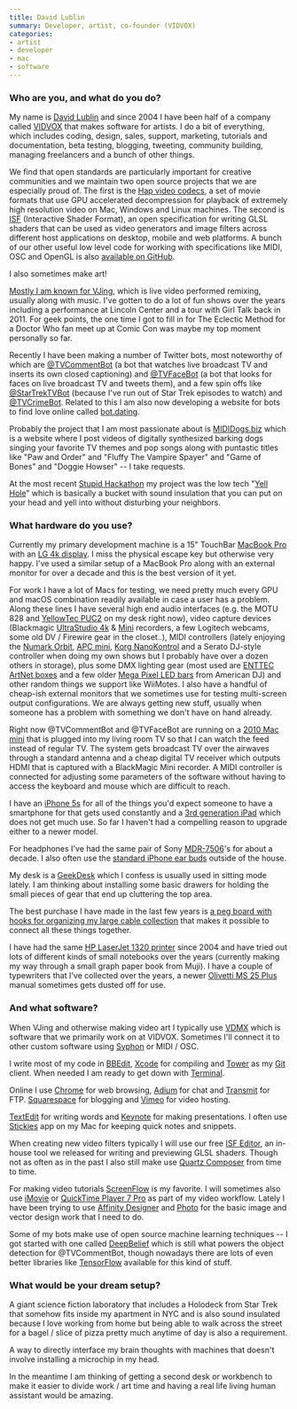 ```yaml
---
title: David Lublin
summary: Developer, artist, co-founder (VIDVOX)
categories:
- artist
- developer
- mac
- software
---
```


### Who are you, and what do you do?

My name is [David Lublin](http://www.davidlubl.in/ "David's website.") and since 2004 I have been half of a company called [VIDVOX](http://vidvox.net/ "David's software company.") that makes software for artists. I do a bit of everything, which includes coding, design, sales, support, marketing, tutorials and documentation, beta testing, blogging, tweeting, community building, managing freelancers and a bunch of other things.

We find that open standards are particularly important for creative communities and we maintain two open source projects that we are especially proud of. The first is the [Hap video codecs][hap], a set of movie formats that use GPU accelerated decompression for playback of extremely high resolution video on Mac, Windows and Linux machines. The second is [ISF](https://www.interactiveshaderformat.com/ "A shader format.") (Interactive Shader Format), an open specification for writing GLSL shaders that can be used as video generators and image filters across different host applications on desktop, mobile and web platforms. A bunch of our other useful low level code for working with specifications like MIDI, OSC and OpenGL is also [available on GitHub](https://github.com/mrRay/vvopensource "A collection of open source code from VIDVOX.").

I also sometimes make art!

[Mostly I am known for VJing](http://www.davidlubl.in/projects/#/visual-performances/ "David's video performances."), which is live video performed remixing, usually along with music. I've gotten to do a lot of fun shows over the years including a performance at Lincoln Center and a tour with Girl Talk back in 2011. For geek points, the one time I got to fill in for The Eclectic Method for a Doctor Who fan meet up at Comic Con was maybe my top moment personally so far.

Recently I have been making a number of Twitter bots, most noteworthy of which are [@TVCommentBot](https://twitter.com/TVCommentBot "David's TV comment Twitter bot.") (a bot that watches live broadcast TV and inserts its own closed captioning) and [@TVFaceBot](https://twitter.com/TVFaceBot "David's TV face Twitter bot.") (a bot that looks for faces on live broadcast TV and tweets them), and a few spin offs like [@StarTrekTVBot](https://twitter.com/StarTrekTVBot "David's Star Trek comment Twitter bot.") (because I've run out of Star Trek episodes to watch) and [@TVCrimeBot](https://twitter.com/TVCrimeBot "David's crime TV comment Twitter bot."). Related to this I am also now developing a website for bots to find love online called [bot.dating](http://bot.dating/ "David's bot website.").

Probably the project that I am most passionate about is [MIDIDogs.biz](http://mididogs.biz/ "David's website where dogs sing TV theme songs.") which is a website where I post videos of digitally synthesized barking dogs singing your favorite TV themes and pop songs along with puntastic titles like "Paw and Order" and "Fluffy The Vampire Spayer" and "Game of Bones" and "Doggie Howser" -- I take requests.

At the most recent [Stupid Hackathon](http://www.stupidhackathon.com/ "A hackathon for stupid ideas.") my project was the low tech "[Yell Hole](https://vimeo.com/206174341/ "David's Stupid Hackathon entry.")" which is basically a bucket with sound insulation that you can put on your head and yell into without disturbing your neighbors.

### What hardware do you use?

Currently my primary development machine is a 15" TouchBar [MacBook Pro][macbook-pro] with an [LG 4k display][ultrafine-4k]. I miss the physical escape key but otherwise very happy. I've used a similar setup of a MacBook Pro along with an external monitor for over a decade and this is the best version of it yet.

For work I have a lot of Macs for testing, we need pretty much every GPU and macOS combination readily available in case a user has a problem. Along these lines I have several high end audio interfaces (e.g. the MOTU 828 and [YellowTec PUC2][puc2] on my desk right now), video capture devices (Blackmagic [UltraStudio 4k][ultrastudio-4k] & [Mini][ultrastudio-mini] recorders, a few Logitech webcams, some old DV / Firewire gear in the closet..), MIDI controllers (lately enjoying the [Numark Orbit][orbit], [APC mini][apc-mini], [Korg NanoKontrol][nanokontrol] and a Serato DJ-style controller when doing my own shows but I probably have over a dozen others in storage), plus some DMX lighting gear (most used are [ENTTEC ArtNet boxes][ode] and a few older [Mega Pixel LED bars][mega-pixel-led] from American DJ) and other random things we support like WiiMotes. I also have a handful of cheap-ish external monitors that we sometimes use for testing multi-screen output configurations. We are always getting new stuff, usually when someone has a problem with something we don't have on hand already.

Right now @TVCommentBot and @TVFaceBot are running on a [2010 Mac mini][mac-mini] that is plugged into my living room TV so that I can watch the feed instead of regular TV. The system gets broadcast TV over the airwaves through a standard antenna and a cheap digital TV receiver which outputs HDMI that is captured with a BlackMagic Mini recorder. A MIDI controller is connected for adjusting some parameters of the software without having to access the keyboard and mouse which are difficult to reach.

I have an [iPhone 5s][iphone-5s] for all of the things you'd expect someone to have a smartphone for that gets used constantly and a [3rd generation iPad][ipad-3] which does not get much use. So far I haven't had a compelling reason to upgrade either to a newer model.

For headphones I've had the same pair of Sony [MDR-7506][]'s for about a decade. I also often use the [standard iPhone ear buds][earpods] outside of the house.

My desk is a [GeekDesk][] which I confess is usually used in sitting mode lately. I am thinking about installing some basic drawers for holding the small pieces of gear that end up cluttering the top area.

The best purchase I have made in the last few years is [a peg board with hooks for organizing my large cable collection](https://twitter.com/DavidLublin/status/762781479751585792 "David's peg board tweet.") that makes it possible to connect all these things together.

I have had the same [HP LaserJet 1320 printer][laserjet-1320] since 2004 and have tried out lots of different kinds of small notebooks over the years (currently making my way through a small graph paper book from Muji). I have a couple of typewriters that I've collected over the years, a newer [Olivetti MS 25 Plus][ms-25-plus] manual sometimes gets dusted off for use.

### And what software?

When VJing and otherwise making video art I typically use [VDMX][] which is software that we primarily work on at VIDVOX. Sometimes I'll connect it to other custom software using [Syphon][] or MIDI / OSC.

I write most of my code in [BBEdit][], [Xcode][] for compiling and [Tower][] as my [Git][] client. When needed I am ready to get down with [Terminal][].

Online I use [Chrome][] for web browsing, [Adium][] for chat and [Transmit][] for FTP. [Squarespace][] for blogging and [Vimeo][] for video hosting.

[TextEdit][] for writing words and [Keynote][] for making presentations. I often use [Stickies][] app on my Mac for keeping quick notes and snippets.

When creating new video filters typically I will use our free [ISF Editor][isf-editor], an in-house tool we released for writing and previewing GLSL shaders. Though not as often as in the past I also still make use [Quartz Composer][quartz-composer] from time to time.

For making video tutorials [ScreenFlow][] is my favorite. I will sometimes also use [iMovie][] or [QuickTime Player 7 Pro][quicktime-pro] as part of my video workflow. Lately I have been trying to use [Affinity Designer][affinity-designer] and [Photo][affinity-photo] for the basic image and vector design work that I need to do.

Some of my bots make use of open source machine learning techniques -- I got started with one called [DeepBelief][deepbeliefsdk] which is still what powers the object detection for @TVCommentBot, though nowadays there are lots of even better libraries like [TensorFlow][] available for this kind of stuff.

### What would be your dream setup?

A giant science fiction laboratory that includes a Holodeck from Star Trek that somehow fits inside my apartment in NYC and is also sound insulated because I love working from home but being able to walk across the street for a bagel / slice of pizza pretty much anytime of day is also a requirement.

A way to directly interface my brain thoughts with machines that doesn't involve installing a microchip in my head.

In the meantime I am thinking of getting a second desk or workbench to make it easier to divide work / art time and having a real life living human assistant would be amazing.

[ultrastudio-mini]: https://www.blackmagicdesign.com/products/ultrastudio "A little video capture device."
[ultrafine-4k]: https://www.apple.com/shop/product/HKMY2VC/A/lg-ultrafine-4k-display "A 21.5 inch 4K display."
[ultrastudio-4k]: https://www.blackmagicdesign.com/products/ultrastudio "A rack-mounted 4K video capture device."
[ipad-3]: https://www.apple.com/ipad/ "A tablet device with a retina display."
[iphone-5s]: https://en.wikipedia.org/wiki/IPhone_5S "A smartphone."
[nanokontrol]: https://www.amazon.com/Korg-nanoKONTROL-USB-Controller-Black/dp/B001J8LJWK "A USB MIDI controller."
[geekdesk]: https://www.geekdesk.com/ "An electronic, height-adjustable desk."
[apc-mini]: https://www.akaipro.com/product/apc-mini "A wireless Live controller."
[orbit]: https://www.numark.com/product/orbit "A wireless MIDI controller."
[ode]: https://www.enttec.com/products/controls/dmx-over-ethernet/ode/ "A device for controlling lights over Ethernet."
[macbook-pro]: https://www.apple.com/macbook-pro/ "A laptop."
[ms-25-plus]: https://www.amazon.com/Olivetti-MS-25-Plus-Typewriter/dp/B00093IW12/ "A typewriter."
[mac-mini]: https://www.apple.com/mac-mini/ "A small desktop computer."
[mega-pixel-led]: http://www.adj.com/mega-pixel-led "A bright LED light bar."
[mdr-7506]: https://www.amazon.com/Sony-MDR7506-Professional-Diaphragm-Headphone/dp/B000AJIF4E "Studio-quality headphones."
[earpods]: https://en.wikipedia.org/wiki/Apple_earbuds "The white headphones included with iPhones."
[laserjet-1320]: http://h10025.www1.hp.com/ewfrf/wc/product?cc=us&lc=en&dlc=en&product=410623 "A laser printer."
[puc2]: https://www.yellowtec.com/en/products-lp/puc.html "A USB-based audio converter."
[imovie]: https://www.apple.com/imovie/ "A Mac OS X video editor, included in iLife."
[isf-editor]: https://vdmx.vidvox.net/tutorials/using-the-isf-editor "An editor for ISF generators."
[git]: https://git-scm.com/ "A version control system."
[transmit]: https://panic.com/transmit/ "An FTP/SFTP client for the Mac."
[textedit]: https://support.apple.com/en-us/HT2523 "A text editor included with Mac OS X."
[terminal]: https://en.wikipedia.org/wiki/Terminal_(OS_X) "A console application included with Mac OS X."
[tensorflow]: https://www.tensorflow.org/ "An open souce machine learning library."
[tower]: https://www.git-tower.com/ "A Mac GUI for Git."
[screenflow]: http://www.telestream.net/screenflow/overview.htm "A screencasting studio for the Mac."
[stickies]: https://en.wikipedia.org/wiki/Stickies_(software) "Desktop note software for the Mac."
[squarespace]: https://www.squarespace.com/ "A site hosting/creation service."
[syphon]: http://syphon.v002.info/ "Real-time video frame mixing."
[affinity-photo]: https://affinity.serif.com/en-us/photo/ "Photo editing software."
[adium]: https://en.wikipedia.org/wiki/Adium "A multi-protocol chat application for the Mac."
[affinity-designer]: https://en.wikipedia.org/wiki/Affinity_Designer "A vector graphics editor."
[hap]: https://github.com/vidvox/hap "A video codec."
[chrome]: https://www.google.com/intl/en/chrome/browser/ "A WebKit-based browser, where each tab runs in its own thread."
[deepbeliefsdk]: https://github.com/jetpacapp/DeepBeliefSDK "An image recognition development framework."
[vimeo]: https://vimeo.com/ "A video sharing service."
[vdmx]: http://vidvox.net/ "Real-time video studio software for the Mac."
[quicktime-pro]: https://support.apple.com/kb/HT201175 "A commercial version of QuickTime."
[quartz-composer]: https://en.wikipedia.org/wiki/Quartz_Composer "A visual programming environment."
[xcode]: https://en.wikipedia.org/wiki/Xcode "An IDE for Mac developers."
[bbedit]: http://www.barebones.com/products/bbedit/ "A text editor for the Mac."
[keynote]: https://www.apple.com/keynote/ "Presentation software for the Mac."
